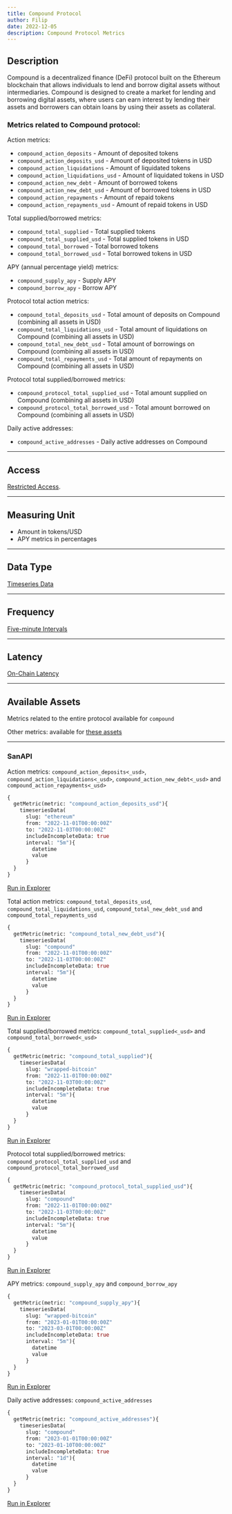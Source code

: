 ```yaml
---
title: Compound Protocol
author: Filip
date: 2022-12-05
description: Compound Protocol Metrics
---
```


## Description
Compound is a decentralized finance (DeFi) protocol built on the Ethereum 
blockchain that allows individuals to lend and borrow digital assets without 
intermediaries. Compound is designed to create a market for lending and borrowing 
digital assets, where users can earn interest by lending their assets and 
borrowers can obtain loans by using their assets as collateral.

### Metrics related to Compound protocol:

Action metrics:
* `compound_action_deposits` - Amount of deposited tokens
* `compound_action_deposits_usd` - Amount of deposited tokens in USD
* `compound_action_liquidations` - Amount of liquidated tokens
* `compound_action_liquidations_usd` - Amount of liquidated tokens in USD
* `compound_action_new_debt` - Amount of borrowed tokens
* `compound_action_new_debt_usd` - Amount of borrowed tokens in USD
* `compound_action_repayments` - Amount of repaid tokens
* `compound_action_repayments_usd` - Amount of repaid tokens in USD

Total supplied/borrowed metrics:
* `compound_total_supplied` - Total supplied tokens
* `compound_total_supplied_usd` - Total supplied tokens in USD
* `compound_total_borrowed` - Total borrowed tokens
* `compound_total_borrowed_usd` - Total borrowed tokens in USD

APY (annual percentage yield) metrics:
* `compound_supply_apy` - Supply APY
* `compound_borrow_apy` - Borrow APY 

Protocol total action metrics:
* `compound_total_deposits_usd` - Total amount of deposits on Compound (combining all assets in USD)
* `compound_total_liquidations_usd` - Total amount of liquidations on Compound (combining all assets in USD)
* `compound_total_new_debt_usd` - Total amount of borrowings on Compound (combining all assets in USD)
* `compound_total_repayments_usd` - Total amount of repayments on Compound (combining all assets in USD)

Protocol total supplied/borrowed metrics:
* `compound_protocol_total_supplied_usd` - Total amount supplied on Compound (combining all assets in USD)
* `compound_protocol_total_borrowed_usd` - Total amount borrowed on Compound (combining all assets in USD)

Daily active addresses:
* `compound_active_addresses` - Daily active addresses on Compound

---

## Access

[Restricted Access](/metrics/details/access#restricted-access).

---

## Measuring Unit

* Amount in tokens/USD
* APY metrics in percentages

---

## Data Type

[Timeseries Data](/metrics/details/data-type#timeseries-data)

---

## Frequency

[Five-minute Intervals](/metrics/details/frequency#five-minute-frequency)

---

## Latency

[On-Chain Latency](/metrics/details/latency#on-chain-latency)

---

## Available Assets

Metrics related to the entire protocol available for `compound`

Other metrics: 
available for [these assets](<https://api.santiment.net/graphiql?query=%7B%0A%20%20getMetric(metric%3A%20%22compound_action_deposits%22)%7B%0A%20%20%20%20metadata%7B%0A%20%20%20%20%20%20availableSlugs%0A%20%20%20%20%7D%0A%20%20%7D%0A%7D>)

---

### SanAPI

Action metrics: `compound_action_deposits<_usd>`, `compound_action_liquidations<_usd>`, 
`compound_action_new_debt<_usd>` and `compound_action_repayments<_usd>`

```graphql
{
  getMetric(metric: "compound_action_deposits_usd"){
    timeseriesData(
      slug: "ethereum"
      from: "2022-11-01T00:00:00Z"
      to: "2022-11-03T00:00:00Z"
      includeIncompleteData: true
      interval: "5m"){
        datetime
        value
      }
  }
}
```
[Run in Explorer](<https://api.santiment.net/graphiql?query=%7B%0A%20%20getMetric(metric%3A%20%22compound_action_deposits_usd%22)%7B%0A%20%20%20%20timeseriesData(%0A%20%20%20%20%20%20slug%3A%20%22ethereum%22%0A%20%20%20%20%20%20from%3A%20%222022-11-01T00%3A00%3A00Z%22%0A%20%20%20%20%20%20to%3A%20%222022-11-03T00%3A00%3A00Z%22%0A%20%20%20%20%20%20includeIncompleteData%3A%20true%0A%20%20%20%20%20%20interval%3A%20%225m%22)%7B%0A%20%20%20%20%20%20%20%20datetime%0A%20%20%20%20%20%20%20%20value%0A%20%20%20%20%20%20%7D%0A%20%20%7D%0A%7D&variables=%7B%7D>)

Total action metrics: `compound_total_deposits_usd`, `compound_total_liquidations_usd`, 
`compound_total_new_debt_usd` and `compound_total_repayments_usd`

```graphql
{
  getMetric(metric: "compound_total_new_debt_usd"){
    timeseriesData(
      slug: "compound"
      from: "2022-11-01T00:00:00Z"
      to: "2022-11-03T00:00:00Z"
      includeIncompleteData: true
      interval: "5m"){
        datetime
        value
      }
  }
}
```
[Run in Explorer](<https://api.santiment.net/graphiql?query=%7B%0A%20%20getMetric(metric%3A%20%22compound_total_new_debt_usd%22)%7B%0A%20%20%20%20timeseriesData(%0A%20%20%20%20%20%20slug%3A%20%22compound%22%0A%20%20%20%20%20%20from%3A%20%222022-11-01T00%3A00%3A00Z%22%0A%20%20%20%20%20%20to%3A%20%222022-11-03T00%3A00%3A00Z%22%0A%20%20%20%20%20%20includeIncompleteData%3A%20true%0A%20%20%20%20%20%20interval%3A%20%225m%22)%7B%0A%20%20%20%20%20%20%20%20datetime%0A%20%20%20%20%20%20%20%20value%0A%20%20%20%20%20%20%7D%0A%20%20%7D%0A%7D&variables=%7B%7D>)

Total supplied/borrowed metrics: `compound_total_supplied<_usd>` and 
`compound_total_borrowed<_usd>`

```graphql
{
  getMetric(metric: "compound_total_supplied"){
    timeseriesData(
      slug: "wrapped-bitcoin"
      from: "2022-11-01T00:00:00Z"
      to: "2022-11-03T00:00:00Z"
      includeIncompleteData: true
      interval: "5m"){
        datetime
        value
      }
  }
}
```
[Run in Explorer](<https://api.santiment.net/graphiql?query=%7B%0A%20%20getMetric(metric%3A%20%22compound_total_supplied%22)%7B%0A%20%20%20%20timeseriesData(%0A%20%20%20%20%20%20slug%3A%20%22wrapped-bitcoin%22%0A%20%20%20%20%20%20from%3A%20%222022-11-01T00%3A00%3A00Z%22%0A%20%20%20%20%20%20to%3A%20%222022-11-03T00%3A00%3A00Z%22%0A%20%20%20%20%20%20includeIncompleteData%3A%20true%0A%20%20%20%20%20%20interval%3A%20%225m%22)%7B%0A%20%20%20%20%20%20%20%20datetime%0A%20%20%20%20%20%20%20%20value%0A%20%20%20%20%20%20%7D%0A%20%20%7D%0A%7D&variables=%7B%7D>)

Protocol total supplied/borrowed metrics: `compound_protocol_total_supplied_usd` and 
`compound_protocol_total_borrowed_usd`

```graphql
{
  getMetric(metric: "compound_protocol_total_supplied_usd"){
    timeseriesData(
      slug: "compound"
      from: "2022-11-01T00:00:00Z"
      to: "2022-11-03T00:00:00Z"
      includeIncompleteData: true
      interval: "5m"){
        datetime
        value
      }
  }
}
```
[Run in Explorer](<https://api.santiment.net/graphiql?query=%7B%0A%20%20getMetric(metric%3A%20%22compound_protocol_total_supplied_usd%22)%7B%0A%20%20%20%20timeseriesData(%0A%20%20%20%20%20%20slug%3A%20%22compound%22%0A%20%20%20%20%20%20from%3A%20%222022-11-01T00%3A00%3A00Z%22%0A%20%20%20%20%20%20to%3A%20%222022-11-03T00%3A00%3A00Z%22%0A%20%20%20%20%20%20includeIncompleteData%3A%20true%0A%20%20%20%20%20%20interval%3A%20%225m%22)%7B%0A%20%20%20%20%20%20%20%20datetime%0A%20%20%20%20%20%20%20%20value%0A%20%20%20%20%20%20%7D%0A%20%20%7D%0A%7D>)

APY metrics: `compound_supply_apy` and `compound_borrow_apy`

```graphql
{
  getMetric(metric: "compound_supply_apy"){
    timeseriesData(
      slug: "wrapped-bitcoin"
      from: "2023-01-01T00:00:00Z"
      to: "2023-03-01T00:00:00Z"
      includeIncompleteData: true
      interval: "5m"){
        datetime
        value
      }
  }
}
```
[Run in Explorer](<https://api.santiment.net/graphiql?query=%7B%0A%20%20getMetric(metric%3A%20%22compound_supply_apy%22)%7B%0A%20%20%20%20timeseriesData(%0A%20%20%20%20%20%20slug%3A%20%22wrapped-bitcoin%22%0A%20%20%20%20%20%20from%3A%20%222023-01-01T00%3A00%3A00Z%22%0A%20%20%20%20%20%20to%3A%20%222023-03-01T00%3A00%3A00Z%22%0A%20%20%20%20%20%20includeIncompleteData%3A%20true%0A%20%20%20%20%20%20interval%3A%20%225m%22)%7B%0A%20%20%20%20%20%20%20%20datetime%0A%20%20%20%20%20%20%20%20value%0A%20%20%20%20%20%20%7D%0A%20%20%7D%0A%7D>)

Daily active addresses: `compound_active_addresses`

```graphql
{
  getMetric(metric: "compound_active_addresses"){
    timeseriesData(
      slug: "compound"
      from: "2023-01-01T00:00:00Z"
      to: "2023-01-10T00:00:00Z"
      includeIncompleteData: true
      interval: "1d"){
        datetime
        value
      }
  }
}
```
[Run in Explorer](<https://api.santiment.net/graphiql?query=%7B%0A%20%20getMetric(metric%3A%20%22compound_active_addresses%22)%7B%0A%20%20%20%20timeseriesData(%0A%20%20%20%20%20%20slug%3A%20%22compound%22%0A%20%20%20%20%20%20from%3A%20%222023-01-01T00%3A00%3A00Z%22%0A%20%20%20%20%20%20to%3A%20%222023-01-10T00%3A00%3A00Z%22%0A%20%20%20%20%20%20includeIncompleteData%3A%20true%0A%20%20%20%20%20%20interval%3A%20%221d%22)%7B%0A%20%20%20%20%20%20%20%20datetime%0A%20%20%20%20%20%20%20%20value%0A%20%20%20%20%20%20%7D%0A%20%20%7D%0A%7D>)
